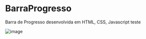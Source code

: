 # BarraProgresso
Barra de Progresso desenvolvida em HTML, CSS, Javascript
teste

![image](https://user-images.githubusercontent.com/14321414/131234552-993cbf17-4493-412f-908f-f4f7a0583210.png)
